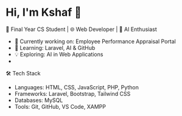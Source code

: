 # Hi, I'm Kshaf 👋
🚀 Final Year CS Student | 🌐 Web Developer | 🤖 AI Enthusiast
- 🔭 Currently working on: Employee Performance Appraisal Portal  
- 🌱 Learning: Laravel, AI & GitHub  
- 💡 Exploring: AI in Web Applications
-   
 🛠️ Tech Stack  
- Languages: HTML, CSS, JavaScript, PHP, Python  
- Frameworks: Laravel, Bootstrap, Tailwind CSS  
- Databases: MySQL  
- Tools: Git, GitHub, VS Code, XAMPP  

